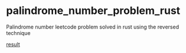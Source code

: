 # palindrome_number_problem_rust
Palindrome number leetcode problem solved in rust using the reversed technique

[result](https://github.com/barlette/palindrome_number_problem_rust/blob/main/result.png?raw=true)
